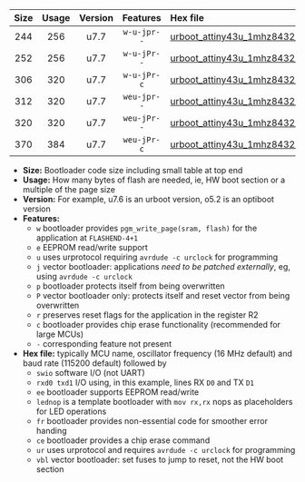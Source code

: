 |Size|Usage|Version|Features|Hex file|
|:-:|:-:|:-:|:-:|:--|
|244|256|u7.7|`w-u-jpr--`|[urboot_attiny43u_1mhz8432_2400bps_swio_rxb0_txb1_lednop_ur_vbl.hex](https://raw.githubusercontent.com/stefanrueger/urboot.hex/main/mcus/attiny43u/fcpu_1mhz8432/2400_bps/urboot_attiny43u_1mhz8432_2400bps_swio_rxb0_txb1_lednop_ur_vbl.hex)|
|252|256|u7.7|`w-u-jPr--`|[urboot_attiny43u_1mhz8432_2400bps_swio_rxb0_txb1_ur_vbl.hex](https://raw.githubusercontent.com/stefanrueger/urboot.hex/main/mcus/attiny43u/fcpu_1mhz8432/2400_bps/urboot_attiny43u_1mhz8432_2400bps_swio_rxb0_txb1_ur_vbl.hex)|
|306|320|u7.7|`w-u-jPr-c`|[urboot_attiny43u_1mhz8432_2400bps_swio_rxb0_txb1_lednop_fr_ce_ur_vbl.hex](https://raw.githubusercontent.com/stefanrueger/urboot.hex/main/mcus/attiny43u/fcpu_1mhz8432/2400_bps/urboot_attiny43u_1mhz8432_2400bps_swio_rxb0_txb1_lednop_fr_ce_ur_vbl.hex)|
|312|320|u7.7|`weu-jpr--`|[urboot_attiny43u_1mhz8432_2400bps_swio_rxb0_txb1_ee_lednop_ur_vbl.hex](https://raw.githubusercontent.com/stefanrueger/urboot.hex/main/mcus/attiny43u/fcpu_1mhz8432/2400_bps/urboot_attiny43u_1mhz8432_2400bps_swio_rxb0_txb1_ee_lednop_ur_vbl.hex)|
|320|320|u7.7|`weu-jPr--`|[urboot_attiny43u_1mhz8432_2400bps_swio_rxb0_txb1_ee_ur_vbl.hex](https://raw.githubusercontent.com/stefanrueger/urboot.hex/main/mcus/attiny43u/fcpu_1mhz8432/2400_bps/urboot_attiny43u_1mhz8432_2400bps_swio_rxb0_txb1_ee_ur_vbl.hex)|
|370|384|u7.7|`weu-jPr-c`|[urboot_attiny43u_1mhz8432_2400bps_swio_rxb0_txb1_ee_lednop_fr_ce_ur_vbl.hex](https://raw.githubusercontent.com/stefanrueger/urboot.hex/main/mcus/attiny43u/fcpu_1mhz8432/2400_bps/urboot_attiny43u_1mhz8432_2400bps_swio_rxb0_txb1_ee_lednop_fr_ce_ur_vbl.hex)|

- **Size:** Bootloader code size including small table at top end
- **Usage:** How many bytes of flash are needed, ie, HW boot section or a multiple of the page size
- **Version:** For example, u7.6 is an urboot version, o5.2 is an optiboot version
- **Features:**
  + `w` bootloader provides `pgm_write_page(sram, flash)` for the application at `FLASHEND-4+1`
  + `e` EEPROM read/write support
  + `u` uses urprotocol requiring `avrdude -c urclock` for programming
  + `j` vector bootloader: applications *need to be patched externally*, eg, using `avrdude -c urclock`
  + `p` bootloader protects itself from being overwritten
  + `P` vector bootloader only: protects itself and reset vector from being overwritten
  + `r` preserves reset flags for the application in the register R2
  + `c` bootloader provides chip erase functionality (recommended for large MCUs)
  + `-` corresponding feature not present
- **Hex file:** typically MCU name, oscillator frequency (16 MHz default) and baud rate (115200 default) followed by
  + `swio` software I/O (not UART)
  + `rxd0 txd1` I/O using, in this example, lines RX `D0` and TX `D1`
  + `ee` bootloader supports EEPROM read/write
  + `lednop` is a template bootloader with `mov rx,rx` nops as placeholders for LED operations
  + `fr` bootloader provides non-essential code for smoother error handing
  + `ce` bootloader provides a chip erase command
  + `ur` uses urprotocol and requires `avrdude -c urclock` for programming
  + `vbl` vector bootloader: set fuses to jump to reset, not the HW boot section

